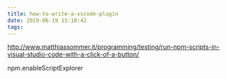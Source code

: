 ```yaml
---
title: how-to-write-a-vscode-plugin
date: 2019-06-19 15:10:42
tags:
---
```


http://www.matthiassommer.it/programming/testing/run-npm-scripts-in-visual-studio-code-with-a-click-of-a-button/


npm.enableScriptExplorer